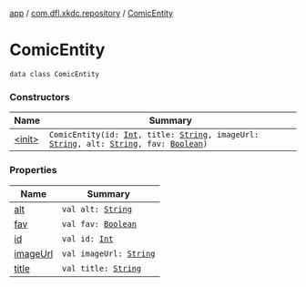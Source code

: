 [app](../../index.md) / [com.dfl.xkdc.repository](../index.md) / [ComicEntity](./index.md)

# ComicEntity

`data class ComicEntity`

### Constructors

| Name | Summary |
|---|---|
| [&lt;init&gt;](-init-.md) | `ComicEntity(id: `[`Int`](https://kotlinlang.org/api/latest/jvm/stdlib/kotlin/-int/index.html)`, title: `[`String`](https://kotlinlang.org/api/latest/jvm/stdlib/kotlin/-string/index.html)`, imageUrl: `[`String`](https://kotlinlang.org/api/latest/jvm/stdlib/kotlin/-string/index.html)`, alt: `[`String`](https://kotlinlang.org/api/latest/jvm/stdlib/kotlin/-string/index.html)`, fav: `[`Boolean`](https://kotlinlang.org/api/latest/jvm/stdlib/kotlin/-boolean/index.html)`)` |

### Properties

| Name | Summary |
|---|---|
| [alt](alt.md) | `val alt: `[`String`](https://kotlinlang.org/api/latest/jvm/stdlib/kotlin/-string/index.html) |
| [fav](fav.md) | `val fav: `[`Boolean`](https://kotlinlang.org/api/latest/jvm/stdlib/kotlin/-boolean/index.html) |
| [id](id.md) | `val id: `[`Int`](https://kotlinlang.org/api/latest/jvm/stdlib/kotlin/-int/index.html) |
| [imageUrl](image-url.md) | `val imageUrl: `[`String`](https://kotlinlang.org/api/latest/jvm/stdlib/kotlin/-string/index.html) |
| [title](title.md) | `val title: `[`String`](https://kotlinlang.org/api/latest/jvm/stdlib/kotlin/-string/index.html) |
